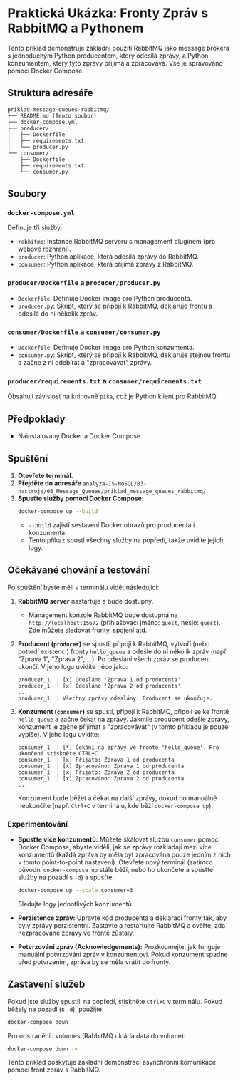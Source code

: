 # Praktická Ukázka: Fronty Zpráv s RabbitMQ a Pythonem

Tento příklad demonstruje základní použití RabbitMQ jako message brokera s jednoduchým Python producentem, který odesílá zprávy, a Python konzumentem, který tyto zprávy přijímá a zpracovává. Vše je spravováno pomocí Docker Compose.

## Struktura adresáře

```
priklad-message-queues-rabbitmq/
├── README.md (Tento soubor)
├── docker-compose.yml
├── producer/
│   ├── Dockerfile
│   ├── requirements.txt
│   └── producer.py
└── consumer/
    ├── Dockerfile
    ├── requirements.txt
    └── consumer.py
```

## Soubory

### `docker-compose.yml`

Definuje tři služby:
* `rabbitmq`: Instance RabbitMQ serveru s management pluginem (pro webové rozhraní).
* `producer`: Python aplikace, která odesílá zprávy do RabbitMQ.
* `consumer`: Python aplikace, která přijímá zprávy z RabbitMQ.

### `producer/Dockerfile` a `producer/producer.py`

* `Dockerfile`: Definuje Docker image pro Python producenta.
* `producer.py`: Skript, který se připojí k RabbitMQ, deklaruje frontu a odesílá do ní několik zpráv.

### `consumer/Dockerfile` a `consumer/consumer.py`

* `Dockerfile`: Definuje Docker image pro Python konzumenta.
* `consumer.py`: Skript, který se připojí k RabbitMQ, deklaruje stejnou frontu a začne z ní odebírat a "zpracovávat" zprávy.

### `producer/requirements.txt` a `consumer/requirements.txt`

Obsahují závislost na knihovně `pika`, což je Python klient pro RabbitMQ.

## Předpoklady

* Nainstalovaný Docker a Docker Compose.

## Spuštění

1.  **Otevřete terminál.**
2.  **Přejděte do adresáře** `analyza-IS-NoSQL/03-nastroje/06_Message_Queues/priklad_message_queues_rabbitmq/`.
3.  **Spusťte služby pomocí Docker Compose:**
    ```bash
    docker-compose up --build
    ```
    * `--build` zajistí sestavení Docker obrazů pro producenta i konzumenta.
    * Tento příkaz spustí všechny služby na popředí, takže uvidíte jejich logy.

## Očekávané chování a testování

Po spuštění byste měli v terminálu vidět následující:

1.  **RabbitMQ server** nastartuje a bude dostupný.
    * Management konzole RabbitMQ bude dostupná na `http://localhost:15672` (přihlašovací jméno: `guest`, heslo: `guest`). Zde můžete sledovat fronty, spojení atd.

2.  **Producent (`producer`)** se spustí, připojí k RabbitMQ, vytvoří (nebo potvrdí existenci) fronty `hello_queue` a odešle do ní několik zpráv (např. "Zprava 1", "Zprava 2", ...). Po odeslání všech zpráv se producent ukončí. V jeho logu uvidíte něco jako:
    ```
    producer_1  | [x] Odesláno 'Zprava 1 od producenta'
    producer_1  | [x] Odesláno 'Zprava 2 od producenta'
    ...
    producer_1  | Všechny zprávy odeslány. Producent se ukončuje.
    ```

3.  **Konzument (`consumer`)** se spustí, připojí k RabbitMQ, připojí se ke frontě `hello_queue` a začne čekat na zprávy. Jakmile producent odešle zprávy, konzument je začne přijímat a "zpracovávat" (v tomto příkladu je pouze vypíše). V jeho logu uvidíte:
    ```
    consumer_1  | [*] Čekání na zprávy ve frontě 'hello_queue'. Pro ukončení stiskněte CTRL+C
    consumer_1  | [x] Přijato: Zprava 1 od producenta
    consumer_1  | [x] Zpracováno: Zprava 1 od producenta
    consumer_1  | [x] Přijato: Zprava 2 od producenta
    consumer_1  | [x] Zpracováno: Zprava 2 od producenta
    ...
    ```
    Konzument bude běžet a čekat na další zprávy, dokud ho manuálně neukončíte (např. `Ctrl+C` v terminálu, kde běží `docker-compose up`).

### Experimentování

* **Spusťte více konzumentů:** Můžete škálovat službu `consumer` pomocí Docker Compose, abyste viděli, jak se zprávy rozkládají mezi více konzumentů (každá zpráva by měla být zpracována pouze jedním z nich v tomto point-to-point nastavení).
    Otevřete nový terminál (zatímco původní `docker-compose up` stále běží, nebo ho ukončete a spusťte služby na pozadí s `-d`) a spusťte:
    ```bash
    docker-compose up --scale consumer=3
    ```
    Sledujte logy jednotlivých konzumentů.

* **Perzistence zpráv:** Upravte kód producenta a deklaraci fronty tak, aby byly zprávy perzistentní. Zastavte a restartujte RabbitMQ a ověřte, zda nezpracované zprávy ve frontě zůstaly.

* **Potvrzování zpráv (Acknowledgements):** Prozkoumejte, jak funguje manuální potvrzování zpráv v konzumentovi. Pokud konzument spadne před potvrzením, zpráva by se měla vrátit do fronty.

## Zastavení služeb

Pokud jste služby spustili na popředí, stiskněte `Ctrl+C` v terminálu.
Pokud běžely na pozadí (s `-d`), použijte:
```bash
docker-compose down
```
Pro odstranění i volumes (RabbitMQ ukládá data do volume):
```bash
docker-compose down -v
```

Tento příklad poskytuje základní demonstraci asynchronní komunikace pomocí front zpráv s RabbitMQ.
